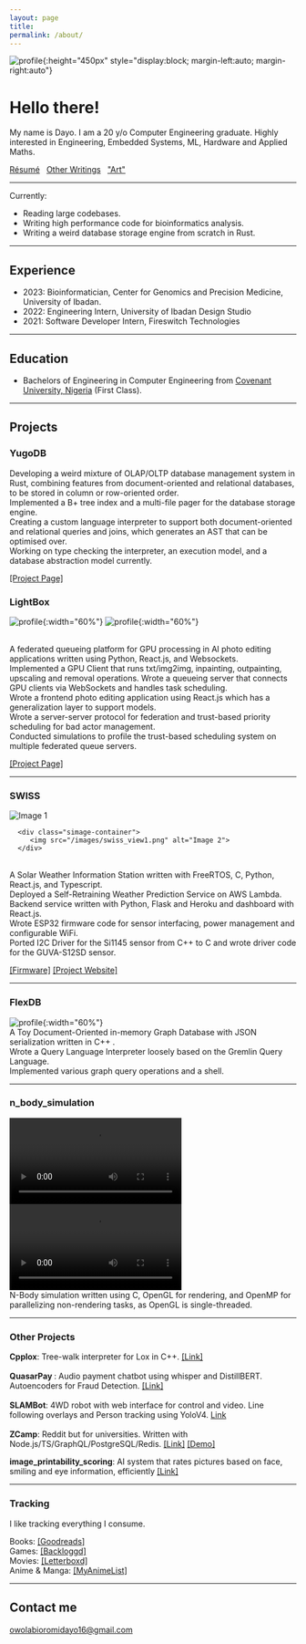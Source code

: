 ```yaml
---
layout: page
title: 
permalink: /about/
---
```




<!-- ![profile](/images/im1.jpg){:height="300px"}  -->
![profile](/images/nprof.jpg){:height="450px" style="display:block; margin-left:auto; margin-right:auto"}



# Hello there!

My name is Dayo. I am a 20 y/o Computer Engineering graduate. Highly interested in  Engineering, Embedded Systems, ML, Hardware and Applied Maths. 

[Résumé](/resume.pdf) &nbsp;  [Other Writings](/other) &nbsp; ["Art"](https://voidptr420.artstation.com/albums/7865451)
<br/>

    
***
Currently:
* Reading large codebases.
* Writing high performance code for bioinformatics analysis.
* Writing a weird database storage engine from scratch in Rust.



***
## Experience
* 2023: Bioinformatician, Center for Genomics and Precision Medicine, University of Ibadan.
* 2022: Engineering Intern, University of Ibadan Design Studio
* 2021: Software Developer Intern, Fireswitch Technologies

***
    
## Education
* Bachelors of Engineering in Computer Engineering from [Covenant University, Nigeria](https://covenantuniversity.edu.ng/) (First Class).

***
## Projects


### YugoDB


   Developing a weird mixture of OLAP/OLTP database management system in Rust, combining features from document-oriented and relational databases, to be stored in column or row-oriented order. <br>
   Implemented a B+ tree index and a multi-file pager for the database storage engine. <br>
   Creating a custom language interpreter to support both document-oriented and relational queries and joins, which generates an AST that can be optimised over. <Br> Working on type checking the interpreter, an execution model, and a database abstraction model currently.

   [[Project Page]](https://github.com/owolabioromidayo/yugodb)

### LightBox
 
   ![profile](/images/lightbox.png){:width="60%"}
   ![profile](/images/lightbox2.png){:width="60%"}
   

<br/>
   A federated queueing platform for GPU processing in AI photo editing applications written using Python, React.js, and Websockets. <br >
   Implemented a GPU Client that runs txt/img2img, inpainting, outpainting, upscaling and removal operations. Wrote a queueing server that connects GPU clients via WebSockets and handles task scheduling. <Br>
   Wrote a frontend photo editing application using React.js which has a generalization layer to support models. <br> 
   Wrote a server-server protocol for federation and trust-based priority scheduling for bad actor management. <br> 
   Conducted simulations to profile the trust-based scheduling system on multiple federated queue servers.

   [[Project Page]](https://github.com/LightBox-Fed/)


***

### SWISS

   <!-- ![profile](/images/swiss.jpg){:width="60%"} -->

   <div class="simage-grid">
      <div class="simage-container">
         <img src="/images/swiss.jpg" alt="Image 1">
      </div>
      
      <div class="simage-container">
         <img src="/images/swiss_view1.png" alt="Image 2">
      </div>

   </div>
<br/>
A Solar Weather Information Station written with FreeRTOS, C, Python, React.js, and Typescript. <br>
 Deployed a Self-Retraining Weather Prediction Service on AWS Lambda. <br>
  Backend service written with Python, Flask and Heroku and dashboard with React.js. <br> 
  Wrote ESP32 firmware code for sensor interfacing, power management and configurable WiFi. <br> 
  Ported I2C Driver for the Si1145 sensor from C++ to C and wrote driver code for the GUVA-S12SD sensor. <br>

   [[Firmware]](https://github.com/owolabioromidayo/swiss_firm) [[Project Website]](https://sites.google.com/view/swiss-uidesign/home)


***
### FlexDB

   ![profile](/images/flexdb.png){:width="60%"}
<br/>
A Toy Document-Oriented in-memory Graph Database with JSON serialization written in C++ . <br>
Wrote a Query Language Interpreter loosely based on the Gremlin Query Language. <br>
Implemented various graph query operations and a shell. <br>

***
### n_body_simulation

   <video width="60%" src="https://github.com/owolabioromidayo/nbody_simulation/assets/37741645/02768d12-e0e2-49af-9e8a-c160e18c5777" controls></video>
   <video width="60%" src="https://github.com/owolabioromidayo/nbody_simulation/assets/37741645/af1c185f-754c-426b-9e2a-1232d1e38310" controls></video>
<br/>
N-Body simulation written using C, OpenGL for rendering, and OpenMP for parallelizing non-rendering tasks,
as OpenGL is single-threaded.


***
### Other Projects

<b>Cpplox</b>: Tree-walk interpreter for Lox in C++. [[Link]](https://github.com/owolabioromidayo/cpplox)
<br/>
<br/>
<b>QuasarPay </b>: Audio payment chatbot using whisper and DistillBERT. Autoencoders for Fraud Detection. [[Link]](https://github.com/QuasarPay)
<br/>
<br/>
<b>SLAMBot</b>: 4WD robot with web interface for control and video. Line following overlays and Person tracking using YoloV4. [Link](https://github.com/owolabioromidayo/SLAMBot) 
<br/>
<br/>
<b>ZCamp</b>: Reddit but for universities. Written with Node.js/TS/GraphQL/PostgreSQL/Redis. [[Link]](https://github.com/zcamp-inc) [[Demo]](https://youtu.be/5iQ9Wb5UmXk)


<b>image_printability_scoring</b>: AI system that rates pictures based on face, smiling and eye information, efficiently [[Link]](https://github.com/owolabioromidayo/image_printability_scoring)

***

### Tracking

I like tracking everything I consume.

Books: [[Goodreads]](https://www.goodreads.com/user/show/92638712-void) 
<br />
Games: [[Backloggd]](https://www.backloggd.com/u/__void__/)
<br />
Movies: [[Letterboxd]](https://letterboxd.com/__void__/) 
<br />
Anime & Manga: [[MyAnimeList]](https://myanimelist.net/profile/__void__)
<br />


***
## Contact me
[owolabioromidayo16@gmail.com](mailto:owolabioromidayo16@gmail.com)
